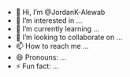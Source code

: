 - 👋 Hi, I’m @JordanK-Alewab
- 👀 I’m interested in ...
- 🌱 I’m currently learning ...
- 💞️ I’m looking to collaborate on ...
- 📫 How to reach me ...
- 😄 Pronouns: ...
- ⚡ Fun fact: ...

<!---
JordanK-Alewab/JordanK-Alewab is a ✨ special ✨ repository because its `README.md` (this file) appears on your GitHub profile.
You can click the Preview link to take a look at your changes.
--->
